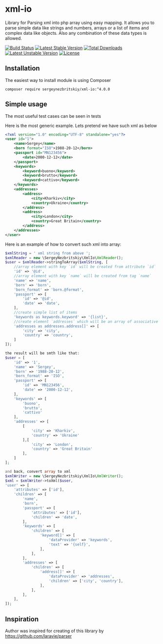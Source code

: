 # xml-io
Library for Parsing xml into php array using easy mapping. It allows you to parse simple data like strings and numbers, arrays or a list of items and complex data like objects. Also any combination of these data types is allowed.

[![Build Status](https://travis-ci.org/sergeynezbritskiy/xml-io.svg?branch=master)](https://travis-ci.org/sergeynezbritskiy/xml-io)
[![Latest Stable Version](https://poser.pugx.org/sergeynezbritskiy/xml-io/v/stable)](https://packagist.org/packages/sergeynezbritskiy/xml-io)
[![Total Downloads](https://poser.pugx.org/sergeynezbritskiy/xml-io/downloads)](https://packagist.org/packages/sergeynezbritskiy/xml-io)
[![Latest Unstable Version](https://poser.pugx.org/sergeynezbritskiy/xml-io/v/unstable)](https://packagist.org/packages/sergeynezbritskiy/xml-io)
[![License](https://poser.pugx.org/sergeynezbritskiy/xml-io/license)](https://packagist.org/packages/sergeynezbritskiy/xml-io)

## Installation
The easiest way to install module is using Composer
```
composer require sergeynezbritskiy/xml-io:^4.0.0
```
## Simple usage
The most useful test cases can be seen in tests

Here is the most generic example. Lets pretend we have such xml as below
```xml
<?xml version="1.0" encoding="UTF-8" standalone="yes"?>
<user id="1">
    <name>Sergey</name>
    <born format="ISO">1988-20-12</born>
    <passport id="MN123456">
        <date>2000-12-12</date>
    </passport>
    <keywords>
        <keyword>buono</keyword>
        <keyword>brutto</keyword>
        <keyword>cattivo</keyword>
    </keywords>
    <addresses>
        <address>
            <city>Kharkiv</city>
            <country>Ukraine</country>
        </address>
        <address>
            <city>London</city>
            <country>Great Britain</country>
        </address>
    </addresses>
</user>

```
Here is an example of how to convert such xml into array:
```php
$xmlString = ' xml string from above ';
$xmlReader = new \SergeyNezbritskiy\XmlIo\XmlReader();
$user = $xmlReader->stringToArray($xmlString, [
    //array element with key `id` will be created from attribute `id`
    'id' => '@id',
    //array element with key `name` will be created from tag `name`
    'name' => 'name',
    'born' => 'born',
    'born_format' => 'born.@format',
    'passport' => [
        'id' => '@id',
        'date' => 'date',
    ],
    //create simple list of items
    'keywords as keywords.keyword' => '{list}',
    //create element `addresses` which will be an array of associative arrays
    'addresses as addresses.address[]' => [
        'city' => 'city',
        'country' => 'country',
    ]
]);

the result will be smth like that:
$user = [
    'id' => '1',
    'name' => 'Sergey',
    'born' => '1988-20-12',
    'born_format' => 'ISO',
    'passport' => [
        'id' => 'MN123456',
        'date' => '2000-12-12',
    ],
    'keywords' => [
        'buono', 
        'brutto', 
        'cattivo'
    ],
    'addresses' => [
        [
            'city' => 'Kharkiv', 
            'country' => 'Ukraine'
        ],[
            'city' => 'London', 
            'country' => 'Great Britain'
        ],
    ]
];

and back, convert array to xml
$xmlWriter = new \SergeyNezbritskiy\XmlIo\XmlWriter();
$xml = $xmlWriter->toXml($user, 
'user' => [
    'attributes' => ['id'],
    'children' => [
        'name',
        'born',
        'passport' => [
            'attributes' => ['id'],
            'children' => 'date',
        ],
        'keywords' => [
            'children' => [
                'keyword[]' => [
                    'dataProvider' => 'keywords',
                    'text' => '{self}',
                ],
            ],
        ],
        'addresses' => [
            'children' => [
                'address[]' => [
                    'dataProvider' => 'addresses',
                    'children' => ['city', 'country'],
                ],
            ],
        ],
    ],
]);
```

## Inspiration
Author was inspired for creating of this library by https://github.com/laravie/parser
